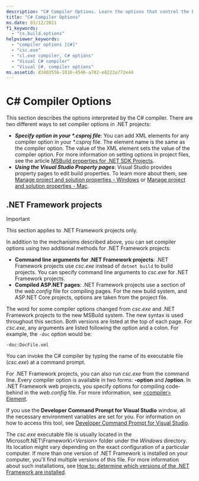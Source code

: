 ```yaml
---
description: "C# Compiler Options. Learn the options that control the behavior of the C# compiler."
title: "C# Compiler Options"
ms.date: 03/12/2021
f1_keywords: 
  - "cs.build.options"
helpviewer_keywords: 
  - "compiler options [C#]"
  - "csc.exe"
  - "cl.exe compiler, C# options"
  - "Visual C# compiler"
  - "Visual C#, compiler options"
ms.assetid: d3403556-1816-4546-a782-e8223a772e44
---
```

# C# Compiler Options

This section describes the options interpreted by the C# compiler. There are two different ways to set compiler options in .NET projects:

- ***Specify option in your \*.csproj file***: You can add XML elements for any compiler option in your *\*.csproj* file. The element name is the same as the compiler option. The value of the XML element sets the value of the compiler option. For more information on setting options in project files, see the article [MSBuild properties for .NET SDK Projects](../../../core/project-sdk/msbuild-props.md).
- ***Using the Visual Studio Property pages***: Visual Studio provides property pages to edit build properties. To learn more about them, see [Manage project and solution properties - Windows](/visualstudio/ide/managing-project-and-solution-properties#c-visual-basic-and-f-projects) or [Manage project and solution properties - Mac](/visualstudio/mac/managing-solutions-and-project-properties).

## .NET Framework projects

> [!IMPORTANT]
> This section applies to .NET Framework projects only.

In addition to the mechanisms described above, you can set compiler options using two additional methods for .NET Framework projects:

- **Command line arguments for .NET Framework projects**: .NET Framework projects use *csc.exe* instead of `dotnet build` to build projects. You can specify command line arguments to *csc.exe* for .NET Framework projects.
- **Compiled ASP.NET pages**: .NET Framework projects use a section of the *web.config* file for compiling pages. For the new build system, and ASP.NET Core projects, options are taken from the project file.

The word for some compiler options changed from *csc.exe* and .NET Framework projects to the new MSBuild system. The new syntax is used throughout this section. Both versions are listed at the top of each page. For *csc.exe*, any arguments are listed following the option and a colon. For example, the `-doc` option would be:

```console
-doc:DocFile.xml
```

You can invoke the C# compiler by typing the name of its executable file (*csc.exe*) at a command prompt.

For .NET Framework projects, you can also run *csc.exe* from the command line. Every compiler option is available in two forms: **-option** and **/option**. In .NET Framework web projects, you specify options for compiling code-behind in the *web.config* file. For more information, see [\<compiler> Element](../../../framework/configure-apps/file-schema/compiler/compiler-element.md).

If you use the **Developer Command Prompt for Visual Studio** window, all the necessary environment variables are set for you. For information on how to access this tool, see [Developer Command Prompt for Visual Studio](../../../framework/tools/developer-command-prompt-for-vs.md).

The *csc.exe* executable file is usually located in the Microsoft.NET\Framework\\*\<Version>* folder under the *Windows* directory. Its location might vary depending on the exact configuration of a particular computer. If more than one version of .NET Framework is installed on your computer, you'll find multiple versions of this file. For more information about such installations, see [How to: determine which versions of the .NET Framework are installed](../../../framework/migration-guide/how-to-determine-which-versions-are-installed.md).
